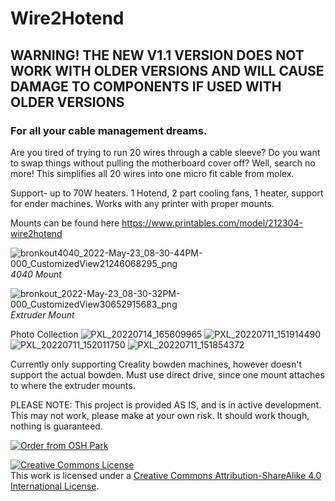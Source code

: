 # Wire2Hotend
## WARNING! THE NEW V1.1 VERSION DOES NOT WORK WITH OLDER VERSIONS AND WILL CAUSE DAMAGE TO COMPONENTS IF USED WITH OLDER VERSIONS
### For all your cable management dreams.


Are you tired of trying to run 20 wires through a cable sleeve? Do you want to swap things without pulling the motherboard cover off? Well, search no more!
This simplifies all 20 wires into one micro fit cable from molex. 

Support- up to 70W heaters. 1 Hotend, 2 part cooling fans, 1 heater, support for ender machines. Works with any printer with proper mounts.

Mounts can be found here https://www.printables.com/model/212304-wire2hotend

![bronkout4040_2022-May-23_08-30-44PM-000_CustomizedView21246068295_png](https://user-images.githubusercontent.com/49598984/170097979-bfdd3eb5-4b0b-45da-bae8-15bfc62ee4ce.png)
_4040 Mount_

![bronkout_2022-May-23_08-30-32PM-000_CustomizedView30652915683_png](https://user-images.githubusercontent.com/49598984/170097994-a7f00456-c9b1-45a1-b62c-324bcd6c51f7.png)
_Extruder Mount_

Photo Collection
![PXL_20220714_165609965](https://user-images.githubusercontent.com/49598984/179038700-0342072c-ac10-45bb-8a28-ea4795c2f28e.jpg)
![PXL_20220711_151914490](https://user-images.githubusercontent.com/49598984/179035119-44d2cd06-81d0-4d58-bec7-8f5d2cc6ce10.jpg)
![PXL_20220711_152011750](https://user-images.githubusercontent.com/49598984/179035122-c1c98139-68c0-4d18-b092-ec99206482b4.jpg)
![PXL_20220711_151854372](https://user-images.githubusercontent.com/49598984/179035126-ce4d0504-5472-4bb1-9e66-77abc7d370e0.jpg)

Currently only supporting Creality bowden machines, however doesn't support the actual bowden. Must use direct drive, since one mount attaches to where the extruder mounts.

PLEASE NOTE: This project is provided AS IS, and is in active development. This may not work, please make at your own risk. It should work though, nothing is guaranteed.


<a href="https://oshpark.com/shared_projects/FF4gIcaM"><img src="https://oshpark.com/packs/media/images/badge-5f4e3bf4bf68f72ff88bd92e0089e9cf.png" alt="Order from OSH Park"></img></a>


<a rel="license" href="http://creativecommons.org/licenses/by-sa/4.0/"><img alt="Creative Commons License" style="border-width:0" src="https://i.creativecommons.org/l/by-sa/4.0/88x31.png" /></a><br />This work is licensed under a <a rel="license" href="http://creativecommons.org/licenses/by-sa/4.0/">Creative Commons Attribution-ShareAlike 4.0 International License</a>.
